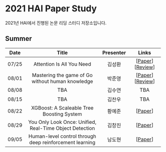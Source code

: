 # 2021 HAI Paper Study
2021년 HAI에서 진행된 논문 리딩 스터디 저장소입니다.

## Summer

|Date|Title|Presenter|Links|
|:--:|:--:|:--:|:--:|
|07/25|Attention Is All You Need|김성환|[[Paper](https://arxiv.org/abs/1706.03762)] [[Review](https://github.com/HanyangTechAI/2021-HAI-Paper-Study/blob/main/Summer/20210725-Attention_Is_All_You_Need.pdf)]|
|08/01|Mastering the game of Go without human knowledge|박준영|[[Paper](https://www.nature.com/articles/nature24270)] [[Review](https://github.com/HanyangTechAI/2021-HAI-Paper-Study/blob/main/Summer/20210801-Mastering_the_game_of_Go_without_human_knowledge.pdf)]|
|08/08|TBA|김수연|TBA|
|08/15|TBA|김찬우|TBA|
|08/22|XGBoost: A Scaleable Tree Boosting System|황예준|[[Paper](https://arxiv.org/abs/1603.02754)]|
|08/29|You Only Look Once: Unified, Real-Time Object Detection|김창진|[[Paper](https://arxiv.org/abs/1506.02640)]|
|09/05|Human-level control through deep reinforcement learning|남도현|[[Paper](https://www.nature.com/articles/nature14236)]|
